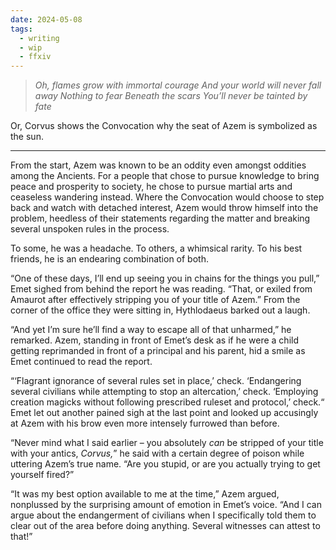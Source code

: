 ```yaml
---
date: 2024-05-08
tags:
  - writing
  - wip
  - ffxiv
---
```


> *Oh, flames grow with immortal courage*
> *And your world will never fall away*
> *Nothing to fear*
> *Beneath the scars*
> *You’ll never be tainted by fate*

Or, Corvus shows the Convocation why the seat of Azem is symbolized as the sun.

---
From the start, Azem was known to be an oddity even amongst oddities among the Ancients. For a people that chose to pursue knowledge to bring peace and prosperity to society, he chose to pursue martial arts and ceaseless wandering instead. Where the Convocation would choose to step back and watch with detached interest, Azem would throw himself into the problem, heedless of their statements regarding the matter and breaking several unspoken rules in the process.

To some, he was a headache. To others, a whimsical rarity. To his best friends, he is an endearing combination of both.

“One of these days, I’ll end up seeing you in chains for the things you pull,” Emet sighed from behind the report he was reading. “That, or exiled from Amaurot after effectively stripping you of your title of Azem.” From the corner of the office they were sitting in, Hythlodaeus barked out a laugh.

“And yet I’m sure he’ll find a way to escape all of that unharmed,” he remarked. Azem, standing in front of Emet’s desk as if he were a child getting reprimanded in front of a principal and his parent, hid a smile as Emet continued to read the report.

“‘Flagrant ignorance of several rules set in place,’ check. ‘Endangering several civilians while attempting to stop an altercation,’ check. ‘Employing creation magicks without following prescribed ruleset and protocol,’ check.“ Emet let out another pained sigh at the last point and looked up accusingly at Azem with his brow even more intensely furrowed than before.

“Never mind what I said earlier – you absolutely *can* be stripped of your title with your antics, *Corvus,*” he said with a certain degree of poison while uttering Azem’s true name. “Are you stupid, or are you actually trying to get yourself fired?”

“It was my best option available to me at the time,” Azem argued, nonplussed by the surprising amount of emotion in Emet’s voice. “And I can argue about the endangerment of civilians when I specifically told them to clear out of the area before doing anything. Several witnesses can attest to that!”

